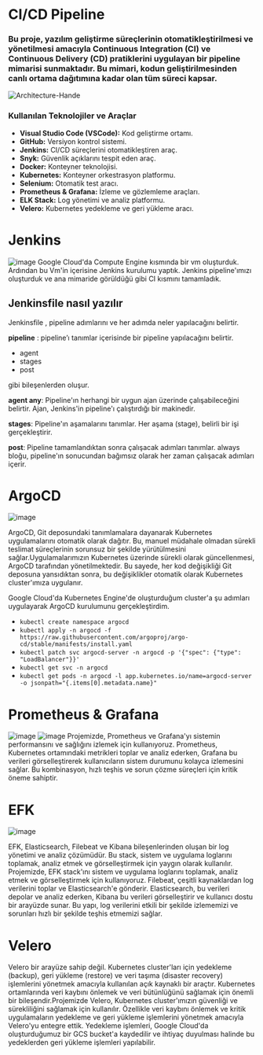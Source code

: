 # CI/CD Pipeline

### Bu proje, yazılım geliştirme süreçlerinin otomatikleştirilmesi ve yönetilmesi amacıyla Continuous Integration (CI) ve Continuous Delivery (CD) pratiklerini uygulayan bir pipeline mimarisi sunmaktadır. Bu mimari, kodun geliştirilmesinden canlı ortama dağıtımına kadar olan tüm süreci kapsar.
![Architecture-Hande](https://github.com/user-attachments/assets/af32f3b0-b778-47ba-b205-15acd14b7773)

### Kullanılan Teknolojiler ve Araçlar
* **Visual Studio Code (VSCode):** Kod geliştirme ortamı.
* **GitHub:** Versiyon kontrol sistemi.
* **Jenkins:** CI/CD süreçlerini otomatikleştiren araç.
* **Snyk:** Güvenlik açıklarını tespit eden araç.
* **Docker:** Konteyner teknolojisi.
* **Kubernetes:** Konteyner orkestrasyon platformu.
* **Selenium:** Otomatik test aracı.
* **Prometheus & Grafana:** İzleme ve gözlemleme araçları.
* **ELK Stack:** Log yönetimi ve analiz platformu.
* **Velero:** Kubernetes yedekleme ve geri yükleme aracı.

# Jenkins
![image](https://github.com/user-attachments/assets/1d1c1046-2dd7-4ad4-882b-128310ebe830)
Google Cloud'da Compute Engine kısmında bir vm oluşturduk. Ardından bu Vm'in içerisine Jenkins kurulumu yaptık. Jenkins pipeline'ımızı oluşturduk ve ana mimaride görüldüğü gibi CI kısmını tamamladık. 

## Jenkinsfile nasıl yazılır
Jenkinsfile , pipeline adımlarını ve her adımda neler yapılacağını belirtir.

**pipeline** : pipeline’ı tanımlar içerisinde bir pipeline yapılacağını belirtir.

- agent
- stages
- post

gibi bileşenlerden oluşur.

**agent any**: Pipeline'ın herhangi bir uygun ajan üzerinde çalışabileceğini belirtir. Ajan, Jenkins'in pipeline'ı çalıştırdığı bir makinedir.

**stages**: Pipeline'ın aşamalarını tanımlar. Her aşama (stage), belirli bir işi gerçekleştirir.

**post**: Pipeline tamamlandıktan sonra çalışacak adımları tanımlar. always bloğu, pipeline'ın sonucundan bağımsız olarak her zaman çalışacak adımları içerir.

# ArgoCD

![image](https://github.com/user-attachments/assets/657fe45e-bbfd-475b-a83a-12c4e5b7c4d1)

ArgoCD, Git deposundaki tanımlamalara dayanarak Kubernetes uygulamalarını otomatik olarak dağıtır. Bu, manuel müdahale olmadan sürekli teslimat süreçlerinin sorunsuz bir şekilde yürütülmesini sağlar.Uygulamalarımızın Kubernetes üzerinde sürekli olarak güncellenmesi, ArgoCD tarafından yönetilmektedir. Bu sayede, her kod değişikliği Git deposuna yansıdıktan sonra, bu değişiklikler otomatik olarak Kubernetes cluster'ımıza uygulanır.

Google Cloud'da Kubernetes Engine'de oluşturduğum cluster'a şu adımları uygulayarak ArgoCD kurulumunu gerçekleştirdim.
- `kubectl create namespace argocd`
- `kubectl apply -n argocd -f https://raw.githubusercontent.com/argoproj/argo-cd/stable/manifests/install.yaml`
- `kubectl patch svc argocd-server -n argocd -p '{"spec": {"type": "LoadBalancer"}}'`
- `kubectl get svc -n argocd`
- `kubectl get pods -n argocd -l app.kubernetes.io/name=argocd-server -o jsonpath="{.items[0].metadata.name}"`

# Prometheus & Grafana 

![image](https://github.com/user-attachments/assets/06b3c194-db23-4302-baa0-8db6b648b647)
![image](https://github.com/user-attachments/assets/786ad23d-13c8-43cc-8066-4e96a316a841)
Projemizde, Prometheus ve Grafana'yı sistemin performansını ve sağlığını izlemek için kullanıyoruz. Prometheus, Kubernetes ortamındaki metrikleri toplar ve analiz ederken, Grafana bu verileri görselleştirerek kullanıcıların sistem durumunu kolayca izlemesini sağlar. Bu kombinasyon, hızlı teşhis ve sorun çözme süreçleri için kritik öneme sahiptir.

# EFK

![image](https://github.com/user-attachments/assets/470cbb04-25d7-4291-a14c-4fafcad929ad)

EFK, Elasticsearch, Filebeat ve Kibana bileşenlerinden oluşan bir log yönetimi ve analiz çözümüdür. Bu stack, sistem ve uygulama loglarını toplamak, analiz etmek ve görselleştirmek için yaygın olarak kullanılır. Projemizde, EFK stack'ını sistem ve uygulama loglarını toplamak, analiz etmek ve görselleştirmek için kullanıyoruz. Filebeat, çeşitli kaynaklardan log verilerini toplar ve Elasticsearch'e gönderir. Elasticsearch, bu verileri depolar ve analiz ederken, Kibana bu verileri görselleştirir ve kullanıcı dostu bir arayüzde sunar. Bu yapı, log verilerini etkili bir şekilde izlememizi ve sorunları hızlı bir şekilde teşhis etmemizi sağlar.


# Velero

Velero bir arayüze sahip değil. Kubernetes cluster'ları için yedekleme (backup), geri yükleme (restore) ve veri taşıma (disaster recovery) işlemlerini yönetmek amacıyla kullanılan açık kaynaklı bir araçtır. Kubernetes ortamlarında veri kaybını önlemek ve veri bütünlüğünü sağlamak için önemli bir bileşendir.Projemizde Velero, Kubernetes cluster'ımızın güvenliği ve sürekliliğini sağlamak için kullanılır. Özellikle veri kaybını önlemek ve kritik uygulamaların yedekleme ve geri yükleme işlemlerini yönetmek amacıyla Velero'yu entegre ettik. Yedekleme işlemleri, Google Cloud'da oluşturduğumuz bir GCS bucket'a kaydedilir ve ihtiyaç duyulması halinde bu yedeklerden geri yükleme işlemleri yapılabilir.



